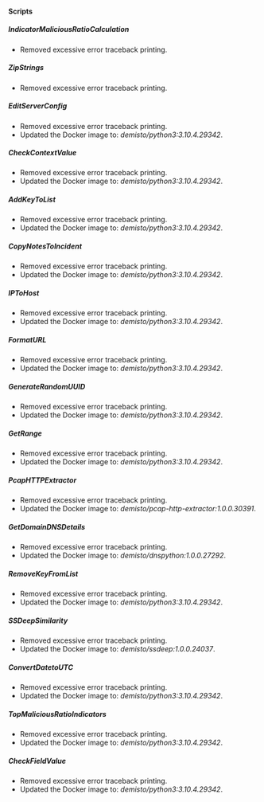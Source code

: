 
#### Scripts
##### IndicatorMaliciousRatioCalculation
- Removed excessive error traceback printing.
##### ZipStrings
- Removed excessive error traceback printing.
##### EditServerConfig
- Removed excessive error traceback printing.
- Updated the Docker image to: *demisto/python3:3.10.4.29342*.
##### CheckContextValue
- Removed excessive error traceback printing.
- Updated the Docker image to: *demisto/python3:3.10.4.29342*.
##### AddKeyToList
- Removed excessive error traceback printing.
- Updated the Docker image to: *demisto/python3:3.10.4.29342*.
##### CopyNotesToIncident
- Removed excessive error traceback printing.
- Updated the Docker image to: *demisto/python3:3.10.4.29342*.
##### IPToHost
- Removed excessive error traceback printing.
- Updated the Docker image to: *demisto/python3:3.10.4.29342*.
##### FormatURL
- Removed excessive error traceback printing.
- Updated the Docker image to: *demisto/python3:3.10.4.29342*.
##### GenerateRandomUUID
- Removed excessive error traceback printing.
- Updated the Docker image to: *demisto/python3:3.10.4.29342*.
##### GetRange
- Removed excessive error traceback printing.
- Updated the Docker image to: *demisto/python3:3.10.4.29342*.
##### PcapHTTPExtractor
- Removed excessive error traceback printing.
- Updated the Docker image to: *demisto/pcap-http-extractor:1.0.0.30391*.
##### GetDomainDNSDetails
- Removed excessive error traceback printing.
- Updated the Docker image to: *demisto/dnspython:1.0.0.27292*.
##### RemoveKeyFromList
- Removed excessive error traceback printing.
- Updated the Docker image to: *demisto/python3:3.10.4.29342*.
##### SSDeepSimilarity
- Removed excessive error traceback printing.
- Updated the Docker image to: *demisto/ssdeep:1.0.0.24037*.
##### ConvertDatetoUTC
- Removed excessive error traceback printing.
- Updated the Docker image to: *demisto/python3:3.10.4.29342*.
##### TopMaliciousRatioIndicators
- Removed excessive error traceback printing.
- Updated the Docker image to: *demisto/python3:3.10.4.29342*.
##### CheckFieldValue
- Removed excessive error traceback printing.
- Updated the Docker image to: *demisto/python3:3.10.4.29342*.
